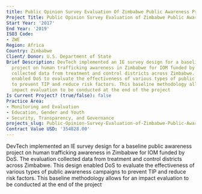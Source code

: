 ```yaml
---
title: Public Opinion Survey Evaluation Of Zimbabwe Public Awareness Project
Project Title: Public Opinion Survey Evaluation of Zimbabwe Public Awareness Project
Start Year: '2017'
End Year: '2019'
ISO3 Code:
- ZWE
Region: Africa
Country: Zimbabwe
Client/ Donor: U.S. Department of State
Brief Description: DevTech implemented an IE survey design for a baseline public awareness
  project on human trafficking awareness in Zimbabwe for IOM funded by DoS. The evaluation
  collected data from treatment and control districts across Zimbabwe. This design
  enabled DoS to evaluate the effectiveness of various types of public awareness campaigns
  to prevent TIP and reduce risk factors. This baseline methodology allows for an
  impact evaluation to be conducted at the end of the project
Is Current Project? (true/false): false
Practice Area:
- Monitoring and Evaluation
- Education, Gender and Youth
- Security, Transparency, and Governance
projects_slug: Public-Opinion-Survey-Evaluation-of-Zimbabwe-Public-Awareness-Project
Contract Value USD: '354828.00'
---
```


DevTech implemented an IE survey design for a baseline public awareness project on human trafficking awareness in Zimbabwe for IOM funded by DoS. The evaluation collected data from treatment and control districts across Zimbabwe. This design enabled DoS to evaluate the effectiveness of various types of public awareness campaigns to prevent TIP and reduce risk factors. This baseline methodology allows for an impact evaluation to be conducted at the end of the project